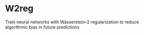 # W2reg
Train neural networks with Wasserstein-2 regularization to reduce algorithmic bias in future predictions
